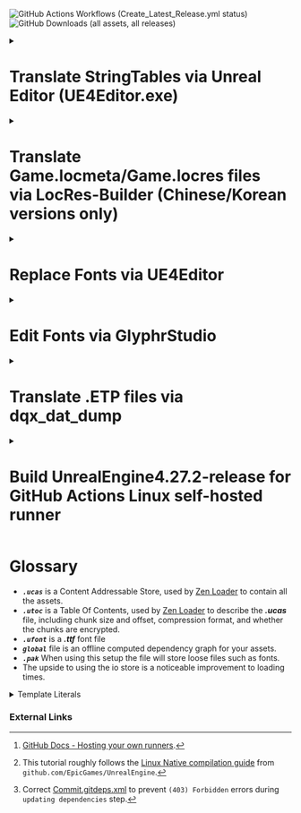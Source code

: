 ![GitHub Actions Workflows (Create_Latest_Release.yml status)](https://github.com/KodywithaK/dqx-offline-localization/actions/workflows/Create_Latest_Release.yml/badge.svg?branch=testing)
![GitHub Downloads (all assets, all releases)](https://img.shields.io/github/downloads/KodywithaK/dqx-offline-localization/total?logo=github&label=Downloads)

<!-- 
> [!NOTE]
> Useful information that users should know, even when skimming content.

> [!TIP]
> Helpful advice for doing things better or more easily.

> [!IMPORTANT]
> Key information users need to know to achieve their goal.

> [!WARNING]
> Urgent info that needs immediate user attention to avoid problems.

> [!CAUTION]
> Advises about risks or negative outcomes of certain actions.
-->

<details><summary><h1>Translate StringTables via Unreal Editor (UE4Editor.exe)</h1></summary>

## 0.Prerequisites
> For Nintendo Switch:
> - [Dragon Quest X Offline from the Nintendo eShop](https://store-jp.nintendo.com/list/software/70010000042357.html)<br>(Title ID `0100E2E0152E4000`)
> - Nadrino's [SimpleModManager](https://github.com/nadrino/SimpleModManager)
>
> For Steam:
> - [DRAGON QUEST X OFFLINE (or Demo) from Steam](https://store.steampowered.com/app/1358750/XOFFLINE/)
- Unreal Editor from [Epic Games' Unreal Engine](https://www.unrealengine.com/en-US/download)<br>(UE4Editor.exe - `4.27.2` used in this tutorial)
<!--
  - FModel.exe from [4sval's github repo](https://github.com/4sval/FModel)
    - DRAGON QUEST X OFFLINE (or Demo)'s AES Key
    - DRAGON QUEST X OFFLINE (or Demo)'s [Mappings.usmap](https://github.com/OutTheShade/Unreal-Mappings-Archive/blob/main/Dragon%20Quest%20X%20Offline/Demo/Mappings.usmap)
-->

## 1.UE4Editor.exe

### Create Project

- Open UE4Editor.exe and create a new project.

- Select Template Category `Blank Project` > Select Template `Blank` > Project Settings `Desktop/Console` & `No Starter Content`.

- Select a location for your project to be stored and its name.<br>e.g., Folder `C:\Downloads\UE_4.27\Projects`<br>Name `Holiday` for Nintendo Switch, `Game` for Steam.

- Once your project loads, go to the `Content Browser` on the bottom and click the `Show or hide the sources panel` button (left of the `Filters▼|Search Content`) to ensure you are working in the correct folders.

> [!IMPORTANT]
> Make sure to double-check your spelling and capitalization, to save you from having to troubleshoot later.

### Create Folder Structure and StringTables

01) In the `Content Browser`:
    - Right-click on the `Content` folder, select `New Folder`, and name it `StringTables`.
    - Right-click on the `StringTables` folder, select `New Folder`, and name it `Game`.
    - Right-click on the `Game` folder, select `New Folder`, and name it `System_Title`.

02) In the `Content > StringTables > Game > System > System_Title` folder:
    - Right-click, `Miscellaneous > String Table` and rename the new file `STT_Title_Boukennosho`.

03) Double-click the new `STT_Title_Boukennosho` file:
    - `Import from CSV`, then select the `STT_Title_Boukennosho.uasset.csv` to autofill the `Key` & `Source String` sections.

> [!NOTE]
> You can either edit the Source Strings in that window OR edit the `.csv` and reimport.

04) Repeat `steps 1-3` with other `StringTables`, as necessary.

05) `Save`, then close out the window.

### Create Data Asset and Packaging Rules

- Click the `Content` folder to be get taken back to the top folder.

- Right-click in the content browser area, select `Miscellaneous > Data Asset > PrimaryAssetLabel`, then double-click into it.

- Chunk ID `30`<br>Cook Rule `Always Cook`<br>Label Assets in My Directory [x], save and exit the window.

> [!NOTE]
> `Save All` for good measure.

### Package pakchunk30-WindowsNoEditor.pak

01) `Edit > Project Settings > Project > Packaging > Packaging`, enter the following settings:
    - Use Pak File [x]<br>Use Io Store [x]<br>Generate Chunks [x]

<!--
  > - Exit to `Content Browser` window, then right-click your `Content` folder, select `Show in Explorer` to open up the file explorer.

  02) File explorer:
  > - Go up 1 level to your `<PROJECT_NAME>` folder, enter `Config`, and make a new text document named `DefaultPakFileRules.ini`.

  03) Inside of `DefaultPakFileRules.ini`, enter the following:

	```ini
	[bExcludeFromPaks_Engine]
	bExcludeFromPaks=true
	bOverrideChunkManifest=true
	+Files=".../Engine/..."
	+Files="...Game.uproject"
	+Files="...Game/*"
	+Files="...Game/Config/..."
	+Files="...Game/Content/Shader*"
	+Files="...Game/Platforms/..."
	+Files=".../*.upluginmanifest"
	```
  > - With that, the packaged project will be slimmed down to only the imported fonts.
-->

02) `File > Package Project > Windows (64-bit)`
> [!NOTE]
> If you get the `Unsupported Platform` pop-up, you can ignore it. 

- Click continue, and choose a folder to package your project into.<br>e.g.,
  `"C:\Program Files (x86)\Steam\steamapps\common\DRAGON QUEST X OFFLINE\Game\Content\Paks\pakchunk30-WindowsNoEditor_<YOUR_MOD_NAME>_<YOUR_MOD_VERSION>_P.pak"`<br>or<br>`"C:\Program Files (x86)\Steam\steamapps\common\DRAGON QUEST X OFFLINE\Game\Content\Paks\pakchunk30-Switch_<YOUR_MOD_NAME>_<YOUR_MOD_VERSION>_P.(pak/ucas/utoc)"`, etc.
  
- Your project will begin packaging, and alert when it's finished.

03) Rename the newly created `pakchunk`**30**`-WindowsNoEditor_<YOUR_MOD_NAME>_<YOUR_MOD_VERSION>_P.(pak/ucas/utoc)` to
> - For Nintendo Switch:<br>`pakchunk0-Switch_<YOUR_MOD_NAME>_<YOUR_MOD_VERSION>_P.(pak/ucas/utoc)"`
>
> - For Steam:<br>`pakchunk0-WindowsNoEditor_<YOUR_MOD_NAME>_<YOUR_MOD_VERSION>_P.(pak/ucas/utoc)"`

## 2.Move new pakchunk0-(Switch|WindowsNoEditor).(pak|ucas|utoc)

> - For Steam:<br>`"C:\Program Files (x86)\Steam\steamapps\common\DRAGON QUEST X OFFLINE\Game\Content\Paks\`pakchunk0-WindowsNoEditor_<YOUR_MOD_NAME>_<YOUR_MOD_VERSION>_P.(pak|ucas|utoc)"<br>or similar, if you have a custom steam library location.
>
> - For Nintendo Switch:<br>`mods/Dragon Quest X Offline/<YOUR_MOD_NAME>_<YOUR_MOD_VERSION>/contents/0100E2E0152E4000/romfs/Holiday/Content/Paks/`pakchunk0-Switch_P.(pak|ucas|utoc)

<!--

## 3.UEcastoc: fix file structure
<!-- ### Autogenerate `.(pak|ucas|utoc)`
```bash
C:\Users\Ryzen3\Desktop\UE_4.27\Engine\Build\BatchFiles>RunUAT.bat \
BuildCookRun \
-project="C:\Users\Ryzen3\Desktop\UE_4.27\!projects\DRAGON QUEST X OFFLINE\20241206\Game\Game.uproject" \
-platform=Win64 \
-cook \
-stage \
-package \
-build \
-iostore \
-pak
```

### UEcastoc: fix file structure
```bash
C:\Users\Ryzen3\Desktop\UE_5.1\Engine\Binaries\Win64>UnrealPak.exe "S:\Steam\steamapps\common\DRAGON QUEST X OFFLINE\Game\Content\Paks\pakchunk0-WindowsNoEditor_BadFileStructure_P.ucas" \
-list
LogPakFile: Display: Using command line for crypto configuration
LogIoStore: Display: Mount point ../../../Game/Content/ # Will NOT load ingame
LogIoStore: Display: "../../../StringTables/Game/System/System_Party/STT_PT_Talk.uasset" <...>
```
to
```bash
C:\Users\Ryzen3\Desktop\UE_5.1\Engine\Binaries\Win64>UnrealPak.exe "S:\Steam\steamapps\common\DRAGON QUEST X OFFLINE\Game\Content\Paks\pakchunk0-WindowsNoEditor_GoodFileStructure_P.ucas" \
-list
LogPakFile: Display: Using command line for crypto configuration
LogIoStore: Display: Mount point ../../../ # Will load ingame
LogIoStore: Display: "../../../StringTables/Game/System/System_Party/STT_PT_Talk.uasset" <...>
```
- UEcastoc

## 4.Start up the game
-->
## 3.Start up the game
- All of your edited `String Tables` will now be loaded ingame.
- Have fun!

<hr>

</details>

<details><summary><h1>Translate Game.locmeta/Game.locres files<br>via LocRes-Builder (Chinese/Korean versions only)</h1></summary>

## 0.Prerequisites
  - [DRAGON QUEST X OFFLINE (or Demo) from Steam](https://store.steampowered.com/app/1358750/XOFFLINE/)
  - FModel.exe from [4sval's github repo](https://github.com/4sval/FModel)
    - DRAGON QUEST X OFFLINE (or Demo)'s AES Key
    - DRAGON QUEST X OFFLINE (or Demo)'s [Mappings.usmap](https://github.com/OutTheShade/Unreal-Mappings-Archive/blob/main/Dragon%20Quest%20X%20Offline/Demo/Mappings.usmap)
> [!NOTE]
> Check the commit history if it is missing
> 
  - LocRes-Builder-v0.1.2 from  [matyalatte's github repo](https://github.com/matyalatte/LocRes-Builder)
  - UnrealPak.exe (4.27.2 used in this tutorial) from [Epic Games' Unreal Engine](https://www.unrealengine.com/en-US/download)

## 1.FModel.exe
  - Download from [4sval's github repo](https://github.com/4sval/FModel), and extract all files.
  - At the `Directory Selector` window:
    - select `ADD UNDETECTED GAME`
    - Name it anything, e.g. DRAGON QUEST X OFFLINE
    - Choose where the game's paks are installed, e.g.:
      - `C:\Program Files (x86)\Steam\steamapps\common\DRAGON QUEST X OFFLINE Demo\Game\Content\Paks`
    - Click the Add Game `+` button, then OK
  - Inside the main window:
    - `Settings` > `General` > `ADVANCED`
      - `Local Mapping File` [x] Enabled
      - `Mapping File Path` Choose where the DRAGON QUEST X OFFLINE Demo `Mappings.usmap` is installed.
    - `Directory` > `AES` > Input the game's `Main Static Key` (AES Key), and click OK

> [!Note]
> The pakchunks that were grayed out can now be opened.

  - Double-click `pakchunk0-WindowsNoEditor.pak` to open archive, from there:
    - Right-click `Game/Content/Localization/Game` and select `Export Folder's Packages Raw Data (.uasset)`

> [!Note]
> Console will log: Successfully exported `Game/Content/Localization/Game`
> 
> Click that highlighted part to open where it was exported for the following step.

## 2.LocRes-Builder-v0.1.2
  - Download from [matyalatte's github repo](https://github.com/matyalatte/LocRes-Builder), and extract all files.
  - Drag and drop `Game.locmeta` onto `convert.bat`
    - A command prompt will open and start saving out to: `./out/Game/*json`, for example:

    ```
    ./out/Game/locmeta.json
    ./out/Game/en.json
    ./out/Game/ja.json
    ./out/Game/ko.json
    ./out/Game/zh-Hans.json
    ./out/Game/zh-Hant.json
    ```

    - Edit the values in the `.json` file for your specified language
  - Drag and drop `locmeta.json` back onto the same `convert.bat` from previous step
    - A command prompt will open and start saving out to:

    ```
    ./out/Game/Game.locmeta
    ./out/Game/en/Game.locres
    ./out/Game/ja/Game.locres
    ./out/Game/ko/Game.locres
    ./out/Game/zh-Hans/Game.locres
    ./out/Game/zh-Hant/Game.locres
    ```

## 3.UnrealPak.exe
  - Make a response file (`responsefile.txt`), edit to include where your new `.locmeta`/`.locres` files were created and where in the `.pak` they need to go, e.g.:
    
    `"<LOCMETA/LOCRES_LOCATION>" "../../../<LOCATION_IN_PAK>"`

> [!IMPORTANT]
> The double-quotes, space, and `../../../` are required for the `.pak` to be created properly.

  ```
  "C:\Downloads\LocRes-Builder-v0.1.2\out\Game\Game.locmeta" "../../../Game/Content/Localization/Game/Game.locmeta"
  "C:\Downloads\LocRes-Builder-v0.1.2\out\Game\en\Game.locres" "../../../Game/Content/Localization/Game/en/Game.locres"
  "C:\Downloads\LocRes-Builder-v0.1.2\out\Game\ja\Game.locres" "../../../Game/Content/Localization/Game/ja/Game.locres"
  "C:\Downloads\LocRes-Builder-v0.1.2\out\Game\ko\Game.locres" "../../../Game/Content/Localization/Game/ko/Game.locres"
  "C:\Downloads\LocRes-Builder-v0.1.2\out\Game\zh-Hans\Game.locres" "../../../Game/Content/Localization/Game/zh-Hans/Game.locres"
  "C:\Downloads\LocRes-Builder-v0.1.2\out\Game\zh-Hant\Game.locres" "../../../Game/Content/Localization/Game/zh-Hant/Game.locres"
  ```

  - Open another command prompt, change to UnrealPak's directory, and input:
    ```
     UnrealPak <PakFilename> -Create=<ResponseFile>
    ```
    For example,
    ```
    UnrealPak "C:\Program Files (x86)\Steam\steamapps\common\DRAGON QUEST X OFFLINE Demo\Game\Content\Paks\pakchunk0-WindowsNoEditor_<YOUR_MOD_NAME>_<YOUR_MOD_VERSION>_P.pak" -Create="C:\Downloads\responsefile.txt"
    ```
> [!IMPORTANT]
> The `_P` is required for the patch `_P.pak` to be work properly.

## 4. Start up the game
  - All of your edited translations from [Step 2](#2.LocRes-Builder-v0.1.2) will now be loaded ingame, as long as you have the corresponding langauge selected.
  - Have fun!

</details>


<details><summary><h1>Replace Fonts via UE4Editor</h1></summary>

## 0.Prerequisites
  - [DRAGON QUEST X OFFLINE (or Demo) from Steam](https://store.steampowered.com/app/1358750/XOFFLINE/)
  - UE4Editor.exe (4.27.2 used in this tutorial) from [Epic Games' Unreal Engine](https://www.unrealengine.com/en-US/download)

## 1.UE4Editor.exe
  - Open UE4Editor.exe and create a new project.
    - Select Template Category `Blank Project` > Select Template `Blank` > Project Settings `Desktop/Console` & `No Starter Content`
      - Select a location for your project to be stored and its name, e.g., Folder `C:\Downloads\UE_4.27\Projects`, Name `Game`
  - Once your project loads, go to the `Content Browser` on the bottom and click the `Show or hide the sources panel` to ensure you are working in the correct folders.
> [!IMPORTANT]
> Make sure to double-check your spelling and capitalization, to save you from having to troubleshoot later.
  - Right-click on the `Content` folder, select `New Folder`, and name it `UI`.
  - Right-click on the `UI` folder, select `New Folder`, and name it `Font`.
    - In the `Content > UI > Font` folder, you can drag and drop your preferred `.ttf` font file into the marked area to begin the font import process.
      - A window will pop-up asking if you would `like to create a new Font asset using the imported Font Face as its default font`; click yes. 
      - 2 files will appear—if you hover over them, they will display `(Font)` & `(Font Face)`—double-click the `(Font)` to set up the fonts you want to show up in game.
      - The `Default Font Family` will be filled in already because of the yes prompt earlier, but you can change it after importing another `(Font Face)` with the dropdown menu next to the font's name, if you prefer.
      - For the `Fallback Font Family`, I would recommend a font for whichever region of the game you are going to be playing on, so that if there is untranslated text, it will fallback to that instead of disappearing from the screen entirely.
      - Click `Add Sub-Font Family` and in the `Cultures:` box you can put the ISO-639 language code (`ja = Japan, ko = Korean, zh-Hans = Simplified Chinese, etc.`) of the region(s) you will be playing. Multiple regions can be joined by using semicolons (`;`, e.g., `ko; zh-Hans; zh-Hant`).
> [!NOTE]
> Later on—once you are playing the game—if the font looks too small, you can increase its size by using the `Scaling Factor:` number, and repackaging everything again, like in the following steps.

  - Exit the `Composite Font` editor window, right-click, and rename your `(Font)` to `IW4D3_Font`.
  - Double-click your `(Font Face)`, and the change its settings:
      - Hinting `None`, Loading Policy `Inline`, Show Advanced > Layout Method `Bounding Box`. Repeat the same step for each imported `(Font Face)`.
      - Exit the `Font Details` window, then `Save All`.
  - Click the `Content` folder to be get taken back to the top folder.
    - Right-click in the content browser area, select `Miscellaneous > Data Asset > PrimaryAssetLabel`, then double-click into it.
      - Chunk ID `30`, Cook Rule `Always Cook`, Label Assets in My Directory [x], save and exit the window.
  - `Edit > Project Settings > Project > Packaging > Packaging`, enter the following settings:
    - Use Pak File [x], Use Io Store [x], Generate Chunks [x]
  - Exit to `Content Browser` window, then right-click your `Content` folder, select `Show in Explorer` to open up the file explorer.
    - Go up 1 level to your `<PROJECT_NAME>` folder, enter `Config`, and make a new text document named `DefaultPakFileRules.ini`.
      - Inside of it, enter the following:

      ```ini
      [bExcludeFromPaks_Engine]
      bExcludeFromPaks=true
      bOverrideChunkManifest=true
      +Files=".../Engine/..."
      +Files="...Game.uproject"
      +Files="...Game/*"
      +Files="...Game/Config/..."
      +Files="...Game/Content/Shader*"
      +Files="...Game/Platforms/..."
      +Files=".../*.upluginmanifest"
      ```
      - With this, the packaged project will be slimmed down to only the imported fonts.

  - Go back to the `Content Browser` window, then click `File > Package Project > Windows (64-bit)`
> [!NOTE]
> If you get the `Unsupported Platform` pop-up, you can ignore it. 
> Click continue, and choose a folder to package your project into, e.g.,
  `"C:\Program Files (x86)\Steam\steamapps\common\DRAGON QUEST X OFFLINE Demo\Game\Content\Paks\pakchunk30-WindowsNoEditor_<YOUR_MOD_NAME>_<YOUR_MOD_VERSION>_P.pak"`
  - Your project will begin packaging, and alert when it's finished.
  - Rename the newly created `pakchunk`**30**`-WindowsNoEditor_<YOUR_MOD_NAME>_<YOUR_MOD_VERSION>_P.(pak/ucas/utoc)` to
  `"C:\Program Files (x86)\Steam\steamapps\common\DRAGON QUEST X OFFLINE Demo\Game\Content\Paks\pakchunk`**0**`-WindowsNoEditor_<YOUR_MOD_NAME>_<YOUR_MOD_VERSION>_P.(pak/ucas/utoc)"`

## 2.Start up the game
  - All of your edited fonts from Step 1 will now be loaded ingame, as long as you have the corresponding langauge selected.
  - Have fun!

</details>

<details><summary><h1>Edit Fonts via GlyphrStudio</h1></summary>

## 0.Prequisites
  - A font of your choice

## 1.GlyphrStudio.com/app/
  - Following the `Replace Fonts via UE4Editor` tutorial, if your fonts don't look correct ingame (too wide/narrow, line gaps cutting off text, etc.):
  - Go to [GlypherStudio](https://www.glyphrstudio.com/app/), and edit it to your liking, e.g.:
  - `Landing page` > `Load` > drag-and-drop your font file, then wait for it to import into the editor.
    - Text too wide/narrow:
      - `Page Overview` > `Page Global Actions` > `Move and resize`
        - `Horizontally scale all glyphs` > `Scale Value` > choose a value (narrower < 1 > wider) > `Scale All Glyphs`
    - Line Gaps cutting off/smashing into other text:
      - `Page Settings` > `Font` > `Font Metrics` > `Other Metrics` > `Line Gap:`
        - choose a value (smaller gaps < current > bigger gaps)
          - [!NOTE] You may have to increase by a `100 Em` at a time, to see any noticeable changes.
    - Finished editing:
      - `File` > `Export OTF File`
        - [!NOTE] With that, your edited font is ready to be put back into UE4Editor

## 2.UE4Editor.exe
  - Follow the steps outlined in the above tutorial, to test out your new font.
  - Have fun!
  
</details>

<details><summary><h1>Translate .ETP files via dqx_dat_dump</h1></summary>

## 0.Prerequisites
- [DRAGON QUEST X OFFLINE (or Demo) from Steam](https://store.steampowered.com/app/1358750/XOFFLINE/)
  - [Dragon Quest X Online - Windows (free) Version](https://hiroba.dqx.jp/sc/public/playguide/wintrial_1/)
  - [Dragon Quest X Offline - Nintendo eShop](https://store-jp.nintendo.com/list/software/70010000042357.html)
    - Title ID `0100E2E0152E4000`
- [Python 3.11](https://www.python.org/downloads/release/python-3110/)
- [dqx-translation-project/dqx_dat_dump](https://github.com/dqx-translation-project/dqx_dat_dump)
- FModel.exe from [4sval's github repo](https://github.com/4sval/FModel)
  - DRAGON QUEST X OFFLINE (or Demo)'s AES Key
  - DRAGON QUEST X OFFLINE (or Demo)'s [Mappings.usmap](https://github.com/OutTheShade/Unreal-Mappings-Archive/blob/main/Dragon%20Quest%20X%20Offline/Demo/Mappings.usmap)
> [!NOTE]
> Check the commit history if it is missing
> 

- UnrealPak.exe (4.27.2 used in this tutorial) from [Epic Games' Unreal Engine](https://www.unrealengine.com/en-US/download)

## 1.FModel.exe
  - Download from [4sval's github repo](https://github.com/4sval/FModel), and extract all files.
  - At the `Directory Selector` window:
    - select `ADD UNDETECTED GAME`
    - Name it anything, e.g. DRAGON QUEST X OFFLINE
    - Choose where the game's paks are installed, e.g.:
      - `C:\Program Files (x86)\Steam\steamapps\common\DRAGON QUEST X OFFLINE Demo\Game\Content\Paks`
    - Click the Add Game `+` button, then OK
  - Inside the main window:
    - `Settings` > `General` > `ADVANCED`
      - `Local Mapping File` [x] Enabled
      - `Mapping File Path` Choose where the DRAGON QUEST X OFFLINE Demo `Mappings.usmap` is installed.
    - `Directory` > `AES` > Input the game's `Main Static Key` (AES Key), and click OK

> [!Note]
> The pakchunks that were grayed out can now be opened.

  - Double-click `pakchunk0-WindowsNoEditor.pak` to open archive, from there:
    - Right-click `Game/Content/NonAssets/ETP` (or `ETP_ko`, `ETP_zh_hans`, etc.) and select `Export Folder's Packages Raw Data (.uasset)`

> [!Note]
> Console will log: Successfully exported `Game/Content/NonAssets/ETP` (or `ETP_ko`, `ETP_zh_hans`, etc.)
> 
> Click that highlighted part to open where it was exported for the following step.

## 2.dqx_dat_dump
  - Install Dragon Quest X Online - Windows (free) Version, if not installed already.
  - Open a command prompt and change directories to where dqx_dat_dump was installed, e.g.,<br>`C:\Downloads\dqx-translation-project\dqx_dat_dump\`, and enter the following:

  ```python
  >> python -m venv venv
  >> .\venv\Scripts\activate
  >> (venv) pip install -r requirements.txt
  ```

  - Leave the command prompt open, start and log into Dragon Quest X Online's main menu, then switch back to the command prompt:

  ```python
  >> (venv) cd .\tools\dump_etps\
  >> (venv) python .\dump_etps.py -u
  ```

> [!NOTE]
> Dumps .ETP's from Dragon Quest X Online to 
> `C:\Downloads\dqx-translation-project\dqx_dat_dump\tools\dump_etps\etps`

> [!IMPORTANT]
> If you receive an error:
> Verify that `GAME_DATA_DIR` in `<Working_Directory>\dqx-translation-project\dqx_dat_dump\tools\`globals.py matches the install location you chose for Dragon Quest X Online, e.g.,
> `"C:/Program Files (x86)/SquareEnix/DRAGON QUEST X/Game/Content/Data"`

 - Leave the command prompt open, copy and paste the contents of the `ETP` (or `ETP_ko`, `ETP_zh_hans`, etc.) folder into the `...\dump_etps\etps`—overwriting existing files—then switch back to the command prompt.

  ```python
  >> (venv) cd ..\packing
  >> (venv) python .\unpack_etp.py -a
  ```

> [!NOTE]
> Unpacks .ETP's from `...\dump_etps\etps` to 
> `C:\Downloads\dqx-translation-project\dqx_dat_dump\tools\packing\json\`

  - Leave the command prompt open, edit the `.json` files in `C:\Downloads\dqx-translation-project\dqx_dat_dump\tools\packing\json\en`, save them to `C:\Downloads\dqx-translation-project\dqx_dat_dump\tools\packing\new_json\en`, then switch back to the command prompt:

  ```python
  >> (venv) cd ..\packing
  >> (venv) python .\pack_etp.py -a
  ```

> [!NOTE]
> Packs .json's from `...\new_json\en` to 
> `C:\Downloads\dqx-translation-project\dqx_dat_dump\tools\packing\new_etps\`

  - You may close out that command prompt.

## 3.UnrealPak.exe 
  - Make a response file (`responsefile.txt`), edit to include where your new `.etp` files were created and where in the `.pak` they need to go, e.g.:
  `"<NEW_ETPS_LOCATION>" "../../../<LOCATION_IN_PAK>"` or

  ```
  "C:\Downloads\dqx-translation-project\dqx_dat_dump\tools\packing\new_etps\*" "../../../Game/Content/NonAssets/ETP/"
  ```

> [!IMPORTANT]
> The double-quotes, space, and `../../../` are required for the `.pak` to be created properly.

  - Open another command prompt, go to the directory where `UnrealPak.exe` is installed, e.g., `"C:\Downloads\UE_4.27\Engine\Binaries\Win64\"`, then input the following:

```cmd
UnrealPak.exe "<DRAGON_QUEST_X_OFFLINE_(or_Demo)_Install_Location>\pakchunk0-WindowsNoEditor_{ModName}_{ModVersion}_P.pak" -Create="<responsefile_location>"
```

or

```cmd
UnrealPak.exe "C:\Program Files (x86)\Steam\steamapps\common\DRAGON QUEST X OFFLINE Demo\Game\Content\Paks\pakchunk30-WindowsNoEditor_<YOUR_MOD_NAME>_<YOUR_MOD_VERSION>_P.pak" -Create="C:\Downloads\dqx-translation-project\dqx_dat_dump\tools\packing\responsefile.txt"
```

## 4.Start up the game
  - All of your edited `.etp`'s from Step 1 will now be loaded ingame, as long as you have the corresponding langauge selected.
  - Have fun!

---

</details>

<details><summary><h1>Build UnrealEngine4.27.2-release for<br>GitHub Actions Linux self-hosted runner</h1></summary>

## 01.Create GitHub Actions Self-Hosted Runner (SHR)
  -  `github.com/{YourUsername}/{YourRepo}` > `Settings` > `Actions` > `Runners` > `New Self-Hosted Runner`
  - select `Linux`, then follow the instructions listed below the buttons.
    - See GitHub's Documentation[^1] for more details.

## 02.Setup Unreal Engine

0. Open a Linux bash under your new created `SHR` user's root directory (`cd ~`), for the following steps:

1.  `git clone --depth 1 -b 4.27.2-release --single-branch https://github.com/EpicGames/UnrealEngine.git`
    -   clones just the latest commit of UnrealEngine 4.27.2
    > [!NOTE] or download `Source Code` (`zip` or `tar.gz`) and `Commit.gitdeps.xml` from EpicGames' [GitHub repo](https://github.com/EpicGames/UnrealEngine/releases/tag/4.27.2-release)
2.  `cd ./UnrealEngine`[^2]

    1.  Replace "`./UnrealEngine/Engine/Build/`[Commit.gitdeps.xml](https://github.com/EpicGames/UnrealEngine/releases/download/4.27.2-release/Commit.gitdeps.xml)"[^3].
        -   fixes `Failed to download '...dependencies...'` error in next step
    2.  `sudo chmod +x` :

        > `./Engine/Build/BatchFiles/Linux/GitDependencies.sh`
        >
        > `./Engine/Binaries/ThirdParty/Mono/Linux/bin/mono`
        >
        > `./Engine/Build/BatchFiles/Linux/Setup.sh`
        >
        >
        > `./Engine/Build/BatchFiles/Linux/SetupToolchain.sh`
        >
        > -   Fixes `permission denied` errors.
    3. `sudo apt-get install xdg-utils`
        - fixes `/bin/bash: xdg-mime: No such file or directory` error.

    4.  `./setup.sh -exclude=Android -exclude=Dingo -exclude=Documentation -exclude=HTML5 -exclude=IOS -exclude=Mac -exclude=MacOS -exclude=MacOSX -exclude=osx -exclude=osx32 -exclude=osx64 -exclude=PS4 -exclude=Samples -exclude=Switch -exclude=Templates -exclude=TVOS -exclude=Win32 -exclude=Win64 -exclude=Windows -exclude=WinRT -exclude=XboxOne`
        > [!IMPORTANT] `DotNET` is required for `./GenerateProjectFiles.sh` step, **DO NOT ADD** `-exclude=DotNET`
        -   excludes unnecessary builds aka less space taken up.
        -   After successful run, `./Binaries/Linux/*` will be created
    <!-- 5.  ???`./setup.sh -exclude=Android -exclude=Dingo -exclude=Documentation -exclude=HTML5 -exclude=IOS -exclude=Mac -exclude=MacOS -exclude=MacOSX -exclude=osx -exclude=osx32 -exclude=osx64 -exclude=PS4 -exclude=Samples -exclude=Switch -exclude=Templates -exclude=ThirdParty -exclude=TVOS -exclude=Win32 -exclude=Win64 -exclude=Windows -exclude=WinRT -exclude=XboxOne` -->
    6.  `./GenerateProjectFiles.sh`
        -   generates makefiles and CMakelists.txt
    7.  `make UnrealPak`
        -   makes `Unrealpak` and its dependencies in ~210s
---

</details>

# Glossary
- ***`.ucas`*** is a Content Addressable Store, used by [Zen Loader](https://docs.unrealengine.com/5.2/en-US/zen-loader-in-unreal-engine/) to contain all the assets.
- ***`.utoc`*** is a Table Of Contents, used by [Zen Loader](https://docs.unrealengine.com/5.2/en-US/zen-loader-in-unreal-engine/) to describe the ***.ucas*** file, including chunk size and offset, compression format, and whether the chunks are encrypted.
- ***`.ufont`*** is a ***.ttf*** font file
- ***`global`*** file is an offline computed dependency graph for your assets.
- ***`.pak`*** When using this setup the file will store loose files such as fonts.
- The upside to using the io store is a noticeable improvement to loading times.

<details><summary>Template Literals</summary>

|Template Literal|Comment(s)|
|:-:|:-|
|`<%03dEV_LUA_NUM_1>`||
|`<%03dEV_LUA_NUM_2>`||
|`<%04nEV_LUA_NUM_1>`||
|`<%dEV_FEE_EXP>`||
|`<%dEV_FEE_FAME>`||
|`<%dEV_FEE_GOLD>`||
|`<%dEV_FEE_ITEM_N>`||
|`<%dEV_FEE_MEDAL>`||
|`<%dEV_FEE_TATUJIN>`||
|`<%dEV_FEE_TOKKUN>`||
|`<%dEV_LUA_NUM_1>`||
|`<%dEV_LUA_NUM_2>`||
|`<%dEV_LUA_NUM_3>`||
|`<%dEV_NUM>`||
|`<%dEV_QUE_N_NUM0>`||
|`<%dEV_QUE_N_NUM1>`||
|`<%dEV_QUE_R_NUM0>`||
|`<%dEV_QUE_R_NUM1>`||
|`<%dEV_QUE_S_NUM0>`||
|`<%dEV_QUE_S_NUM1>`||
|`<%dEV_QUE_T_NUM0>`||
|`<%dEV_QUE_T_NUM1>`||
|`<%dEV_TB_NOW_NUM>`||
|`<%dEV_TB_REM_NUM>`||
|`<%dEV_TB_TGT_NUM>`||
|`<%nEV_ANY_N_NUM0>`||
|`<%nEV_FEE_EXP>`||
|`<%nEV_FEE_ITEM_N>`||
|`<%nEV_FEE_TOKKUN>`||
|`<%nEV_LUA_NUM_1>`||
|`<%nEV_LUA_NUM_2>`||
|`<%nEV_LUA_NUM_3>`||
|`<%nEV_LUA_NUM_4>`||
|`<%nEV_QUE_LIMIT>`||
|`<%nEV_QUE_N_NUM0>`||
|`<%nEV_QUE_N_NUM1>`||
|`<%nEV_QUE_N_NUM2>`||
|`<%nEV_QUE_S_NUM0>`||
|`<%nEV_QUE_S_NUM1>`||
|`<%nEV_QUE_T_NUM0>`||
|`<%nEV_QUE_T_NUM1>`||
|`<%nEV_QUE_T_NUM2>`||
|`<%nEV_QUE_T_NUM3>`||
|`<%nEV_QUE_T_NUM4>`||
|`<%nEV_QUE_T_NUM5>`||
|`<%nEV_QUE_T_NUM6>`||
|`<%nEV_SLOT1>`||
|`<%nEV_SLOT2>`||
|`<%nEV_TB_NOW_NUM>`||
|`<%nEV_TB_TGT_NUM>`||
|`<%nL_GOLD>`||
|`<%nL_GOLD_A>`||
|`<%nM_Num>`||
|`<%nQUESP_LV>`||
|`<%nW_AD>`||
|`<%nW_AM>`||
|`<%nW_BD>`||
|`<%nW_BM>`||
|`<%nW_HOUR>`||
|`<%nW_MIN>`||
|`<%nW_RANK>`||
|`<%nW_SD>`||
|`<%nW_SEC>`||
|`<%nW_SM>`||
|`<%sB_TARGET>`||
|`<%sCAM_MYCLASS>`||
|`<%sCAM_MYKOIBITO>`||
|`<%sC_SENTAKU_TEXT>`||
|`<%sEV_AREA_NAME2>`||
|`<%sEV_AREA_NAME>`||
|`<%sEV_CAT_CATEGORY>`||
|`<%sEV_CAT_COLOR>`||
|`<%sEV_CAT_NAME>`||
|`<%sEV_CAT_SIZE>`||
|`<%sEV_DIRECTION>`||
|`<%sEV_FEE_ACTION>`||
|`<%sEV_FEE_EMOTE>`||
|`<%sEV_FEE_ITEM>`||
|`<%sEV_FEE_ITEM_A>`||
|`<%sEV_FEE_JOB>`||
|`<%sEV_FEE_TATIPOZU>`||
|`<%sEV_FLOWER_NAME>`||
|`<%sEV_ITEM2>`||
|`<%sEV_ITEM3>`||
|`<%sEV_ITEM>`||
|`<%sEV_JUMP_ROOM>`||
|`<%sEV_KESYOU>`||
|`<%sEV_KESYOU_CLR>`||
|`<%sEV_LUA_STRING1>`||
|`<%sEV_LUA_STRING2>`||
|`<%sEV_LUA_STRING3>`||
|`<%sEV_LUA_STRING4>`||
|`<%sEV_LUA_STRING5>`||
|`<%sEV_NPC>`||
|`<%sEV_NUIGURUMI>`||
|`<%sEV_ONSEN>`||
|`<%sEV_PERSONALITY>`||
|`<%sEV_QUEST_NAME>`||
|`<%sEV_QUE_ITEM>`||
|`<%sEV_QUE_NAME0>`||
|`<%sEV_QUE_NAME1>`||
|`<%sEV_QUE_NAME2>`||
|`<%sEV_QUE_NAME3>`||
|`<%sEV_QUE_NAME4>`||
|`<%sEV_QUE_NAME5>`||
|`<%sEV_QUE_NAME6>`||
|`<%sEV_QUE_NAME7>`||
|`<%sEV_QUE_NAME8>`||
|`<%sEV_QUE_NAME9>`||
|`<%sEV_RENTAL_NAME>`||
|`<%sEV_SELECT_MSG1>`||
|`<%sEV_SELECT_MSG2>`||
|`<%sEV_SELECT_MSG3>`||
|`<%sEV_SELECT_MSG4>`||
|`<%sEV_SHUSHIN_T>`||
|`<%sEV_SNPC>`||
|`<%sEV_SYOK_HOSI>`||
|`<%sEV_SYOK_ITEM>`||
|`<%sEV_SYSMSG_NPC>`||
|`<%sEV_TB_AREA_NM>`||
|`<%sEV_TB_CONT_NM>`||
|`<%sEV_TB_MON_NM>`||
|`<%sEV_WIN_BIYOUSI>`||
|`<%sEV_WIN_COLOR>`||
|`<%sL_CAT_TYPE_NAME>`||
|`<%sL_COLOR_A>`||
|`<%sL_COLOR_B>`||
|`<%sL_COLOR_C>`||
|`<%sL_COLOR_D>`||
|`<%sL_ITEM2>`||
|`<%sL_ITEM>`||
|`<%sL_RACE_AFTER>`||
|`<%sL_RECIPE>`||
|`<%sL_TIMEI>`||
|`<%sM_Card>`||
|`<%sM_Reward>`||
|`<%sM_item2>`||
|`<%sM_item>`||
|`<%sQUESP_EQUIPSET>`||
|`<%sQUESP_JOB>`||
|`<%sQUESP_SHIGUSA>`||
|`<%sQUESP_SURA>`||
|`<%sQUESP_SYOGOC>`||
|`<%sQUESP_SYOGOM>`||
|`<%sQUESP_SYOGOW>`||
|`<%sQUESP_SYOKU>`||
|`<%sQUE_IRAISYA>`||
|`<%sW_KOUZA>`||
|`<%sW_MIS>`||
|`<%sW_STAGE>`||
|`<>`||
|`<Center>`||
|`<LEFT>`||
|`<Left>`||
|`<attr>`||
|`<auto_br=5000>`||
|`<auto_bw=1000>`||
|`<auto_bw=3000>`||
|`<auto_bw=5000>`||
|`<autorun>`||
|`<big_shake>`||
|`<br>`||
|`<br_break>`||
|`<break>`||
|`<bw_break>`||
|`<bw_clear>`||
|`<bw_hide>`||
|`<case 1>`||
|`<case 2>`||
|`<case 3>`||
|`<case 4>`||
|`<case 5>`||
|`<case 6>`||
|`<case 7>`||
|`<case 8>`||
|`<case2>`||
|`<case_cancel>`||
|`<case_end>`||
|`<center>`||
|`<char_move_forward>`||
|`<chara_move>`||
|`<client_pcname>`||
|`<close>`||
|`<close_irai>`||
|`<color_white>`||
|`<color_yellow>`||
|`<communication>`||
|`<convenience>`||
|`<cp_end>`||
|`<cp_etc 7>`||
|`<cp_etc 8>`||
|`<cp_set 21>`||
|`<cp_set 39>`||
|`<cp_set 63>`||
|`<cp_set 67>`||
|`<cp_set 68>`||
|`<cp_start>`||
|`<cs_pchero>`||
|`<cs_pchero_race>`||
|`<e_turn_dir_s>`||
|`<e_turn_dir_w>`||
|`<else>`||
|`<emoji FaceButton_Left>`||
|`<emoji FaceButton_Right>`||
|`<emoji Fukidashi_Icon>`||
|`<emoji LeftStick>`||
|`<emoji LeftTrigger>`||
|`<emoji Question_Icon>`||
|`<emoji RightShoulder>`||
|`<emoji RightStick_UpDown>`||
|`<emoji RightTrigger>`||
|`<emoji SpecialRight>`||
|`<end>`||
|`<end_attr>`||
|`<endif>`||
|`<feel_Think_lv1>`||
|`<feel_angry_lv1>`||
|`<feel_angry_lv2>`||
|`<feel_angry_lv3>`||
|`<feel_angry_one>`||
|`<feel_angry_silent>`||
|`<feel_custom>`||
|`<feel_happy_lv1>`||
|`<feel_happy_lv2>`||
|`<feel_happy_lv3>`||
|`<feel_happy_one>`||
|`<feel_no_mt_normal>`||
|`<feel_normal_lv1>`||
|`<feel_normal_lv2>`||
|`<feel_normal_lv3>`||
|`<feel_normal_one>`||
|`<feel_normal_silent>`||
|`<feel_sad_lv1>`||
|`<feel_sad_lv2>`||
|`<feel_sad_lv3>`||
|`<feel_sad_one>`||
|`<feel_sad_silent>`||
|`<feel_think_lv1>`||
|`<feel_think_lv2>`||
|`<feel_think_lv3>`||
|`<feel_think_lv>`||
|`<feel_think_one>`||
|`<feel_think_silent>`||
|`<heart>`||
|`<icon_exc>`||
|`<icon_que>`||
|`<if_hum>`||
|`<if_kazi>`||
|`<if_mokkou>`||
|`<if_npc_man>`||
|`<if_tubo>`||
|`<if_woman>`||
|`<kyodai>`||
|`<kyodai_rel1>`||
|`<kyodai_rel2>`||
|`<kyodai_rel3>`||
|`<left>`||
|`<map>`||
|`<me 116>`||
|`<me 2401>`||
|`<me 57>`||
|`<me 60>`||
|`<me 61>`||
|`<me 64>`||
|`<me 69>`||
|`<me 70>`||
|`<me 71>`||
|`<me 72>`||
|`<me 74>`||
|`<me 78>`||
|`<me_60>`||
|`<me_71>`||
|`<me_nots 58>`||
|`<menu>`||
|`<monster_nakama>`||
|`<mount>`||
|`<name_off>`||
|`<open_irai>`||
|`<pc>`||
|`<pc_hiryu>`||
|`<pc_race>`||
|`<pc_rel1>`||
|`<pc_rel2>`||
|`<pc_syokugyo>`||
|`<pc_syokunin>`||
|`<pipipi_high>`||
|`<pipipi_low>`||
|`<pipipi_mid>`||
|`<pipipi_off>`||
|`<pipipi_on>`||
|`<pipipi_shigh>`||
|`<right>`||
|`<se FQ_136_1 0>`||
|`<se FQ_155_1 0>`||
|`<se FQ_182_1 0>`||
|`<se FQ_182_2 0>`||
|`<se FQ_182_2 1>`||
|`<se FQ_208_1 0>`||
|`<se FQ_208_1 1>`||
|`<se GS_009_1 0>`||
|`<se Joutyu_SE 117>`||
|`<se Joutyu_SE 137>`||
|`<se Joutyu_SE 35>`||
|`<se Joutyu_SE 46>`||
|`<se Joutyu_SE 49>`||
|`<se Joutyu_SE 58>`||
|`<se Joutyu_SE 60>`||
|`<se Joutyu_SE 85>`||
|`<se MQ_013_1 0>`||
|`<se S3_THR5_001 1>`||
|`<se S3_THR6_001 2>`||
|`<se S3_THR6_003 0>`||
|`<se S4_FOR1_001 0>`||
|`<se S4_FOR1_001 1>`||
|`<se System 18>`||
|`<se System 35>`||
|`<se System 7>`||
|`<se battle_cmn 189>`||
|`<se battle_magic 1>`||
|`<se joutyu Level_up>`||
|`<se joutyu sekihi>`||
|`<se map_common 2>`||
|`<se map_common 40 >`||
|`<se map_common 41 >`||
|`<se map_common 48 >`||
|`<se map_common 49 >`||
|`<se map_common map_jamp>`||
|`<se_nots  System 39>`||
|`<se_nots FQ_105_1 0>`||
|`<se_nots FQ_140_1 0>`||
|`<se_nots FQ_140_1 1>`||
|`<se_nots FQ_140_1 2>`||
|`<se_nots Joutyu_SE 10>`||
|`<se_nots Joutyu_SE 121>`||
|`<se_nots Joutyu_SE 131>`||
|`<se_nots Joutyu_SE 24>`||
|`<se_nots Joutyu_SE 38>`||
|`<se_nots Joutyu_SE 40>`||
|`<se_nots Joutyu_SE 42>`||
|`<se_nots Joutyu_SE 47>`||
|`<se_nots Joutyu_SE 57>`||
|`<se_nots Joutyu_SE 82>`||
|`<se_nots Joutyu_SE 83>`||
|`<se_nots Joutyu_SE 9>`||
|`<se_nots KQ_111_1 0>`||
|`<se_nots KQ_111_1 1>`||
|`<se_nots MQ_061_1 0>`||
|`<se_nots S3_DWF5_001 001>`||
|`<se_nots S3_DWF5_001 002>`||
|`<se_nots S3_THR6_001 2>`||
|`<se_nots S4_FOR7_001 0>`||
|`<se_nots S4_FOR8_001 2>`||
|`<se_nots SVC_001 0>`||
|`<se_nots System 18>`||
|`<se_nots System 39>`||
|`<se_nots System 7>`||
|`<se_nots System Guest_joinSE>`||
|`<se_nots System Item>`||
|`<se_nots battle_cmn 7>`||
|`<se_nots battle_magic 10>`||
|`<se_nots ev_FQ_104_1 1>`||
|`<se_nots joutyu SUCCESS>`||
|`<se_nots joutyu bravestone2>`||
|`<se_nots joutyu camera>`||
|`<se_nots joutyu hanko>`||
|`<se_nots joutyu kapoon>`||
|`<se_nots joutyu kusuri>`||
|`<se_nots joutyu map_close>`||
|`<se_nots joutyu mizuganagareru>`||
|`<se_nots joutyu nagarebosi>`||
|`<se_nots joutyu tag_AQ_016_1>`||
|`<se_nots joutyu tag_AQ_016_2>`||
|`<se_nots joutyu tag_AQ_019_1_Special_lunch>`||
|`<se_nots joutyu tag_Door_irS_s_cl>`||
|`<se_nots joutyu tag_Door_wdS_s_op>`||
|`<se_nots joutyu tag_FQ_105_11>`||
|`<se_nots joutyu tag_KQ_139_1_000_kagi_tsukuru>`||
|`<se_nots joutyu tag_MQ_013_10>`||
|`<se_nots joutyu tag_SIN9_YUKYU_OIL>`||
|`<se_nots joutyu tag_da_hit_l>`||
|`<se_nots joutyu tag_ev_FQ_101_1_chick>`||
|`<se_nots joutyu tag_ev_FQ_101_1_wing>`||
|`<se_nots joutyu tag_ev_FQ_104_1_cooking>`||
|`<se_nots joutyu tag_ev_FQ_107_1_gaya>`||
|`<se_nots joutyu tag_ev_FQ_107_1_reiteki>`||
|`<se_nots joutyu tag_kibako>`||
|`<se_nots joutyu tag_map_common_kagi_akeru>`||
|`<se_nots joutyu tag_nots_map_r2020_8>`||
|`<se_nots joutyu tag_warp>`||
|`<se_nots joutyu tag_warp_in>`||
|`<se_nots joutyu tarrot_rare>`||
|`<se_nots map_common 2>`||
|`<se_nots map_common 50>`||
|`<se_nots map_common 83>`||
|`<se_nots map_common 91 >`||
|`<se_nots map_common map_jamp>`||
|`<se_nots map_z4700 11>`||
|`<se_nots system Item>`||
|`<se_nots system medalget>`||
|`<select 1>`||
|`<select 2>`||
|`<select 3>`||
|`<select 6>`||
|`<select 7>`||
|`<select>`||
|`<select_end>`||
|`<select_mem>`||
|`<select_nc 2>`||
|`<select_nc>`||
|`<select_se_off>`||
|`<shake_big>`||
|`<shake_camera 1>`||
|`<shake_camera 28>`||
|`<shake_camera 29>`||
|`<shake_camera 2>`||
|`<shake_camera 30>`||
|`<shake_camera 31>`||
|`<shake_camera 32>`||
|`<shake_camera 33>`||
|`<shake_camera 34>`||
|`<shake_camera 35>`||
|`<shake_camera 37>`||
|`<shake_camera 38>`||
|`<shake_camera 40>`||
|`<shake_camera 41>`||
|`<shake_camera 42>`||
|`<shake_camera 43>`||
|`<shake_small>`||
|`<sort>`||
|`<speed=0>`||
|`<start_lip_sync al01 _normal m00001>`||
|`<start_lip_sync br01 _normal m00001>`||
|`<start_lip_sync c00552 _normal m00001>`||
|`<start_lip_sync nh0001 _normal m00001>`||
|`<stop_lip_animation al01 CLOSE_MOUTH>`||
|`<stop_lip_animation br01 CLOSE_MOUTH>`||
|`<stop_lip_animation c00552 CLOSE_MOUTH>`||
|`<stop_lip_animation nh0001 CLOSE_MOUTH>`||
|`<turn_pc>`||
|`<turn_rot 0.0>`||
|`<turn_rot 2.3>`||
|`<update_quedate>`||
|`<voice 00000_00008130>`||
|`<voice 9727_a>`||
|`<voice 9727_b>`||
|`<wait 4800>`||
|`<wait=1000>`||
|`<wait=3000>`||
|`<wait=50>`||
|`<yesno 2>`||
|`<yesno2>`||
|`<yesno>`||
|`<yesno_nc>`||

</details>

### External Links

> [^1]: [GitHub Docs - Hosting your own runners](https://docs.github.com/en/actions/hosting-your-own-runners).
>
> [^2]: This tutorial roughly follows the [Linux Native compilation guide](https://github.com/EpicGames/UnrealEngine/blob/4.27.2-release/Engine/Build/BatchFiles/Linux/README.md) from `github.com/EpicGames/UnrealEngine`.
>
> [^3]: Correct [Commit.gitdeps.xml](https://github.com/EpicGames/UnrealEngine/releases/download/4.27.2-release/Commit.gitdeps.xml) to prevent `(403) Forbidden` errors during `updating dependencies` step.
